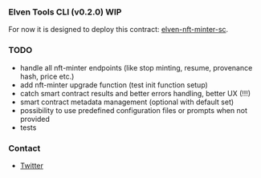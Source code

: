 ### Elven Tools CLI (v0.2.0) WIP

For now it is designed to deploy this contract: [elven-nft-minter-sc](https://github.com/juliancwirko/elven-nft-minter-sc).

### TODO
- handle all nft-minter endpoints (like stop minting, resume, provenance hash, price etc.)
- add nft-minter upgrade function (test init function setup)
- catch smart contract results and better errors handling, better UX (!!!)
- smart contract metadata management (optional with default set)
- possibility to use predefined configuration files or prompts when not provided
- tests

### Contact

- [Twitter](https://twitter.com/JulianCwirko)
